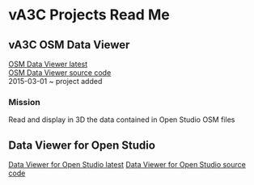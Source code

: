 vA3C Projects Read Me
===

## vA3C OSM Data Viewer

<a href=http://va3c.github.io/projects/osm-data-viewer/latest/ target=_top >OSM Data Viewer latest</a>  
<a href=https://github.com/va3c/projects/tree/gh-pages/osm-data-viewer target=_top >OSM Data Viewer source code</a>  
2015-03-01 ~ project added

### Mission
Read and display in 3D the data contained in Open Studio OSM files

## Data Viewer for Open Studio

<a href=http://va3c.github.io/projects/open-studio-data-display/latest/ target=_top >Data Viewer for Open Studio latest</a>
<a href=https://github.com/va3c/projects/tree/gh-pages/open-studio-data-display  target=_top>Data Viewer for Open Studio source code</a>